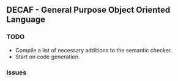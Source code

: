 ## DECAF - General Purpose Object Oriented Language
### TODO
* Compile a list of necessary additions to the semantic checker.
* Start on code generation.

### Issues
